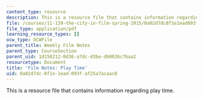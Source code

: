 ```yaml
---
content_type: resource
description: This is a resource file that contains information regarding play time.
file: /courses/11-139-the-city-in-film-spring-2015/0a02d7dc8f1e1ead093faf25a7acaac8_MIT11_139S15_PlayTime.pdf
file_type: application/pdf
learning_resource_types: []
ocw_type: OCWFile
parent_title: Weekly Film Notes
parent_type: CourseSection
parent_uid: 1d158212-0d36-a7dc-d3be-db0026c7baa2
resourcetype: Document
title: 'Film Notes: Play Time'
uid: 0a02d7dc-8f1e-1ead-093f-af25a7acaac8
---
```

This is a resource file that contains information regarding play time.

